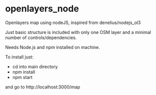 # openlayers_node
Openlayers map using nodeJS, inspired from denelius/nodejs_ol3

Just basic structure is included with only one OSM layer and a minimal number of controls/dependencies.

Needs Node.js and npm installed on machine.

To install just:
 - cd into main directory
 - npm install
 - npm start

and go to http://localhost:3000/map